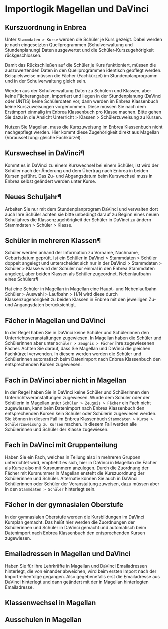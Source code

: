 # Importlogik Magellan und DaVinci

## Kurszuordnung in Enbrea 

Unter `Stammdaten > Kurse` werden die Schüler je Kurs gezeigt. Dabei werden je nach eingesetzten Quellprogrammen (Schulverwaltung und Stundenplanung) Daten ausgewertet und die Schüler-Kurszugehörigkeit rückgeschlossen.

Damit das Rückschließen auf die Schüler je Kurs funktioniert, müssen die auszuwertenden Daten in den Quellprogrammen identisch gepflegt werden. Beispielsweise müssen die Fächer (Fachkürzel) im Stundenplanprogramm und in der Schulverwaltung gleich sein.

Werden aus der Schulverwaltung Daten zu Schülern und Klassen, aber keine Fächerangaben, importiert und liegen in der Stundenplanung (DaVinci oder UNTIS) keine Schülerdaten vor, dann werden im Enbrea Klassenbuch keine Kurszuweisungen vorgenommen. Diese müssen Sie nach dem Erstimport einmalig im Enbrea Klassenbuch pro Klasse machen. Bitte gehen Sie dazu in die Ansicht Unterricht > Klassen > Schülerzuweisung zu Kursen.

Nutzen Sie Magellan, muss die Kurszuweisung im Enbrea Klassenbuch nicht nachgepflegt werden. Hier kommt diese Zugehörigkeit direkt aus Magellan (Voraussetzung: gleiche Fachkürzel).

## Kurswechsel in DaVinci¶

Kommt es in DaVinci zu einem Kurswechsel bei einem Schüler, ist wird der Schüler nach der Änderung und dem Übertrag nach Enbrea in beiden Kursen geführt. Das Zu- und Abgangsdatum beim Kurswechsel muss in Enbrea selbst geändert werden unter Kurse.

## Neues Schuljahr¶

Arbeiten Sie nur mit dem Stundenplanprogram DaVinci und verwalten dort auch Ihre Schüler achten sie bitte unbedingt darauf zu Beginn eines neuen Schuljahres die Klassenzugehörigkeit der Schüler in DaVinci zu ändern Stammdaten > Schüler > Klasse.

## Schüler in mehreren Klassen¶

Schüler werden anhand der Information zu Vorname, Nachname, Geburtsdatum geprüft. Ist ein Schüler in DaVinci > Stammdaten > Schüler doppelt angelegt und unterscheidet sich nur in der DaVinci > Stammdaten > Schüler > Klasse wird der Schüler nur einmal in den Enbrea Stammdaten angelegt, aber beiden Klassen als Schüler zugeordnet.
Nebenlaufbahn eines Schülers¶

Hat eine Schüler in Magellan in Magellan eine Haupt- und Nebenlaufbahn Schüler > Auswahl > Laufbahn > H/N wird diese durch Klassenzugehörigkeit zu beiden Klassen in Enbrea mit den jeweiligen Zu- und Angangsdaten berücksichtigt.

## Fächer in Magellan und DaVinci

In der Regel haben Sie in DaVinci keine Schüler und Schülerinnen den Unterrichtsveranstaltungen zugewiesen. In Magellan haben die Schüler und Schülerinnen aber unter `Schüler > Zeugnis > Fächer` ihre zugewiesenen Fächer. Achten Sie darauf, dass Sie Magellan und DaVinci die gleichen Fachkürzel verwenden. In diesem werden werden die Schüler und Schülerinnen automatisch beim Datenimport nach Enbrea Klassenbuch den entsprechenden Kursen zugewiesen.

## Fach in DaVinci aber nicht in Magellan

In der Regel haben Sie in DaVinci keine Schüler und Schülerinnen den Unterrichtsveranstaltungen zugewiesen. Wurde dem Schüler oder der  Schülerin in Magellan unter `Schüler > Zeugnis > Fächer` ein Fach nicht zugewiesen, kann beim Datenimport nach Enbrea Klassenbuch den entsprechenden Kursen kein Schüler oder Schülerin zugewiesen werden. Sie können in diesem Fall im Enbrea Klassenbuch `Stammdaten > Kurse > Schülerzuweisung zu Kursen` machen. In diesem Fall werden alle Schülerinnen und Schüler der Klasse zugewiesen.

## Fach in DaVinci mit Gruppenteilung

Haben Sie ein Fach, welches in Teilung also in mehreren Gruppen unterrichtet wird, empfiehlt es sich, hier in DaVinci in Magellan die Fächer als Kurse also mit Kursnummern anzulegen. Durch die Zuordnung der Fächer mit Kursnummer in Magellan ensteht die Kurszuordnung der Schülerinnen und Schüler. Alternativ können Sie auch in DaVinci Schülerinnen oder Schüler der Veranstaltung zuweisen, dazu müssen aber in den `Stammdaten > Schüler` hinterlegt sein.

## Fächer in der gymnasialen Oberstufe

In der gymnasialen Oberstufe werden die Kursbildungen im DaVinci Kursplan gemacht. Das heißt hier werden die Zuordnungen der Schülerinnen und Schüler in DaVinci gemacht und automatisch beim Datenimport nach Enbrea Klassenbuch den entsprechenden Kursen zugewiesen.

## Emailadressen in Magellan und DaVinci

Haben Sie für Ihre Lehrkräfte in Magellan und DaVinci Emailadressen hinterlegt, die von einander abweichen, wird beim ersten Import nach der Importreihenfolge gegangen. Also gegebenefalls erst die Emailadresse aus DaVinci hinterlegt und dann geändert mit der in Magellan hinterlegten Emailadresse.

## Klassenwechsel in Magellan

## Ausschulen in Magellan

